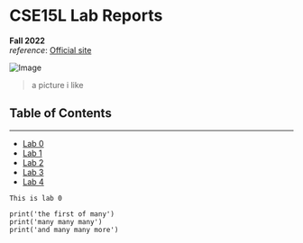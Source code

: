 # CSE15L Lab Reports 
**Fall 2022**\
*reference*: [Official site](https://ucsd-cse15l-f22.github.io/)

![Image](https://i.pinimg.com/474x/48/14/c6/4814c60a7bd025eed4ddc6b3136c1874.jpg)
> a picture i like
  
## Table of Contents
***
* [Lab 0](https://moisheu.github.io/cse15l-lab-reports//lab-report-1-week-0.html)
* [Lab 1](https://moisheu.github.io/cse15l-lab-reports//lab-report-1-week-1.html)
* [Lab 2](https://moisheu.github.io/cse15l-lab-reports//lab-report-2-week-3.html)
* [Lab 3](https://moisheu.github.io/cse15l-lab-reports//lab-report-3-week-4.html)
* [Lab 4](https://moisheu.github.io/cse15l-lab-reports//lab-report-4-week-4.html)


`This is lab 0`
```
print('the first of many')
print('many many many')
print('and many many more')
```
                                  
